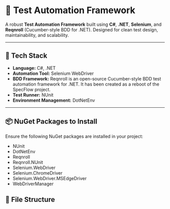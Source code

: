 # 🧪 Test Automation Framework

A robust **Test Automation Framework** built using **C#**, **.NET**, **Selenium**, and **Reqnroll** (Cucumber-style BDD for .NET). Designed for clean test design, maintainability, and scalability.

---

## 🚀 Tech Stack

- **Language:** C#, .NET  
- **Automation Tool:** Selenium WebDriver  
- **BDD Framework:** Reqnroll is an open-source Cucumber-style BDD test automation framework for .NET. It has been created as a reboot of the SpecFlow project.
- **Test Runner:** NUnit  
- **Environment Management:** DotNetEnv  


---

## 📦 NuGet Packages to Install

Ensure the following NuGet packages are installed in your project:

- NUnit
- DotNetEnv
- Reqnroll
- Reqnroll.NUnit
- Selenium.WebDriver
- Selenium.ChromeDriver
- Selenium.WebDriver.MSEdgeDriver
- WebDriverManager

## 🚀 File Structure




